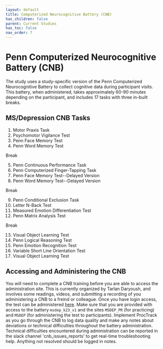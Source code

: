 ```yaml
---
layout: default
title: Computerized Neurocognitive Battery (CNB)
has_children: false
parent: Current Studies
has_toc: false
nav_order: 7
---
```


# Penn Computerized Neurocognitive Battery (CNB)

The study uses a study-specific version of the Penn Computerized Neurocognitive Battery to collect cognitive data during participant visits. This battery, when administered, takes approximately 60-90 minutes depending on the participant, and includes 17 tasks with three in-built breaks. 

## MS/Depression CNB Tasks

1. Motor Praxis Task
2. Psychomotor Vigilance Test
3. Penn Face Memory Test
4. Penn Word Memory Test

Break

5. Penn Continuous Performance Task
6. Penn Computerized Finger-Tapping Task
7. Penn Face Memory Test--Delayed Version
8. Penn Word Memory Test--Delayed Version

Break

9. Penn Conditional Exclusion Task
10. Letter N-Back Test
11. Measured Emotion Differentiation Test
12. Penn Matrix Analysis Test

Break

13. Visual Object Learning Test
14. Penn Logical Reasoning Test
15. Penn Emotion Recognition Test
16. Variable Short Line Orientation Test
17. Visual Object Learning Test

## Accessing and Administering the CNB
You will need to complete a CNB training before you are able to access the administration site. This is currently organized by Tarlan Daryoush, and involves some readings, videos, and submitting a recording of you administering a CNB to a freind or colleague. Once you have login access, the test can be administered [here](https://webcnp.med.upenn.edu/). Make sure that you are provided with access to the battery `msdep_k23_v1` and the sites `MSDEP_PR` (for practicing) and     `MSDEP` (for administering the test to participants). Implement ProcTrack as you go through the CNB to log data quality and make any notes about deviations or technical difficulties throughout the battery administration. Technical difficulties encountered during administration can be reported in the slack channel 'cnb_issues_reports' to get real-time troubleshooting help. Anything not resolved should be logged in notes.